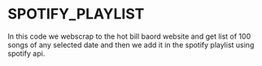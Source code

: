 # SPOTIFY_PLAYLIST
In this code we webscrap to the hot bill baord website and get list of 100 songs of any selected date and then we add it in the spotify playlist using spotify api.
